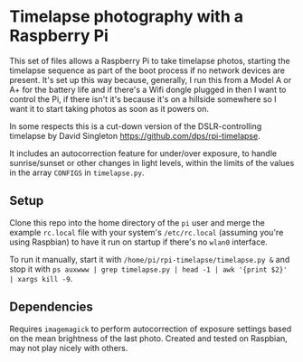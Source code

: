 Timelapse photography with a Raspberry Pi
=========================================

This set of files allows a Raspberry Pi to take timelapse photos, starting the
timelapse sequence as part of the boot process if no network devices are
present. It's set up this way because, generally, I run this from a Model A or
A+ for the battery life and if there's a Wifi dongle plugged in then I want to
control the Pi, if there isn't it's because it's on a hillside somewhere so I
want it to start taking photos as soon as it powers on.

In some respects this is a cut-down version of the DSLR-controlling timelapse
by David Singleton <https://github.com/dps/rpi-timelapse>.

It includes an autocorrection feature for under/over exposure, to handle
sunrise/sunset or other changes in light levels, within the limits of the
values in the array `CONFIGS` in `timelapse.py`.


Setup
-----

Clone this repo into the home directory of the `pi` user and merge the example
`rc.local` file with your system's `/etc/rc.local` (assuming you're using
Raspbian) to have it run on startup if there's no `wlan0` interface.

To run it manually, start it with `/home/pi/rpi-timelapse/timelapse.py &` and
stop it with `ps auxwww | grep timelapse.py | head -1 | awk '{print $2}' |
xargs kill -9`.


Dependencies
------------

Requires `imagemagick` to perform autocorrection of exposure settings based on
the mean brightness of the last photo. Created and tested on Raspbian, may not
play nicely with others.
